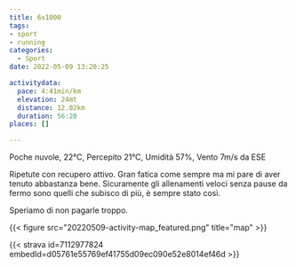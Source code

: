 ```yaml
---
title: 6x1000
tags:
- sport
- running
categories: 
  - Sport
date: 2022-05-09 13:20:25

activitydata:
  pace: 4:41min/km
  elevation: 24mt
  distance: 12.02km
  duration: 56:20
places: []

---
```


Poche nuvole, 22°C, Percepito 21°C, Umidità 57%, Vento 7m/s da ESE

<!--more-->

Ripetute con recupero attivo. Gran fatica come sempre ma mi pare di aver tenuto abbastanza bene. Sicuramente gli allenamenti veloci senza pause da fermo sono quelli che subisco di più, è sempre stato così.

Speriamo di non pagarle troppo.

{{<  figure src="20220509-activity-map_featured.png" title="map" >}}

{{< strava id=7112977824 embedId=d05761e55769ef41755d09ec090e52e8014ef46d >}}
